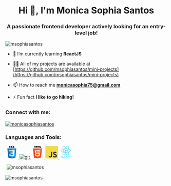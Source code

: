 <h1 align="center">Hi 👋, I'm Monica Sophia Santos</h1>
<h3 align="center">A passionate frontend developer actively looking for an entry-level job!</h3>

<p align="left"> <img src="https://komarev.com/ghpvc/?username=msophiasantos&label=Profile%20views&color=0e75b6&style=flat" alt="msophiasantos" /> </p>

- 🌱 I’m currently learning **ReactJS**

- 👨‍💻 All of my projects are available at [https://github.com/msophiasantos/mini-projects](https://github.com/msophiasantos/mini-projects)

- 📫 How to reach me **monicasophia75@gmail.com**

- ⚡ Fun fact **I like to go hiking!**

<h3 align="left">Connect with me:</h3>
<p align="left">
<a href="https://linkedin.com/in/monica-sophia-santos/" target="blank"><img align="center" src="https://raw.githubusercontent.com/rahuldkjain/github-profile-readme-generator/master/src/images/icons/Social/linked-in-alt.svg" alt="monicasophiasantos" height="30" width="40" /></a>
</p>

<h3 align="left">Languages and Tools:</h3>
<p align="left"> <a href="https://www.w3schools.com/css/" target="_blank" rel="noreferrer"> <img src="https://raw.githubusercontent.com/devicons/devicon/master/icons/css3/css3-original-wordmark.svg" alt="css3" width="40" height="40"/> </a> <a href="https://git-scm.com/" target="_blank" rel="noreferrer"> <img src="https://www.vectorlogo.zone/logos/git-scm/git-scm-icon.svg" alt="git" width="40" height="40"/> </a> <a href="https://www.w3.org/html/" target="_blank" rel="noreferrer"> <img src="https://raw.githubusercontent.com/devicons/devicon/master/icons/html5/html5-original-wordmark.svg" alt="html5" width="40" height="40"/> </a> <a href="https://developer.mozilla.org/en-US/docs/Web/JavaScript" target="_blank" rel="noreferrer"> <img src="https://raw.githubusercontent.com/devicons/devicon/master/icons/javascript/javascript-original.svg" alt="javascript" width="40" height="40"/> </a> <a href="https://reactjs.org/" target="_blank" rel="noreferrer"> <img src="https://raw.githubusercontent.com/devicons/devicon/master/icons/react/react-original-wordmark.svg" alt="react" width="40" height="40"/> </a> </p>


<p>&nbsp;<img align="center" src="https://github-readme-stats.vercel.app/api?username=msophiasantos&show_icons=true&locale=en" alt="msophiasantos" /></p>

<p><img align="center" src="https://github-readme-streak-stats.herokuapp.com/?user=msophiasantos&" alt="msophiasantos" /></p>
